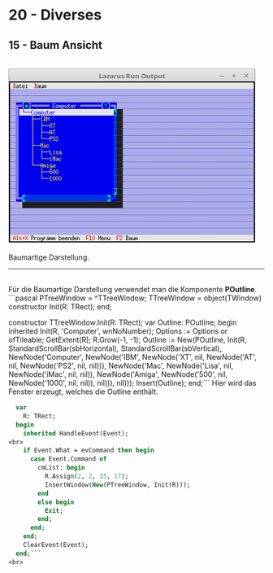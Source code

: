 # 20 - Diverses
## 15 - Baum Ansicht
<br>
<img src="image.png" alt="Selfhtml"><br><br>
Baumartige Darstellung.<br>
<hr><br>
Für die Baumartige Darstellung verwendet man die Komponente <b>POutline</b>.<br>
```pascal  PTreeWindow = ^TTreeWindow;
  TTreeWindow = object(TWindow)
    constructor Init(R: TRect);
  end;
<br>

  constructor TTreeWindow.Init(R: TRect);
  var
    Outline: POutline;
  begin
    inherited Init(R, 'Computer', wnNoNumber);
    Options := Options or ofTileable;
    GetExtent(R);
    R.Grow(-1, -1);
    Outline := New(POutline, Init(R, StandardScrollBar(sbHorizontal), StandardScrollBar(sbVertical),
      NewNode('Computer',
        NewNode('IBM',
          NewNode('XT', nil,
          NewNode('AT', nil,
          NewNode('PS2', nil, nil))),
        NewNode('Mac',
          NewNode('Lisa', nil,
          NewNode('iMac', nil, nil)),
        NewNode('Amiga',
          NewNode('500', nil,
          NewNode('1000', nil, nil)), nil))), nil)));
    Insert(Outline);
  end;```
Hier wird das Fenster erzeugt, welches die Outline enthält.<br>
```pascal  procedure TMyApp.HandleEvent(var Event: TEvent);
  var
    R: TRect;
  begin
    inherited HandleEvent(Event);
<br>
    if Event.What = evCommand then begin
      case Event.Command of
        cmList: begin
          R.Assign(2, 2, 35, 17);
          InsertWindow(New(PTreeWindow, Init(R)));
        end
        else begin
          Exit;
        end;
      end;
    end;
    ClearEvent(Event);
  end;```
<br>
